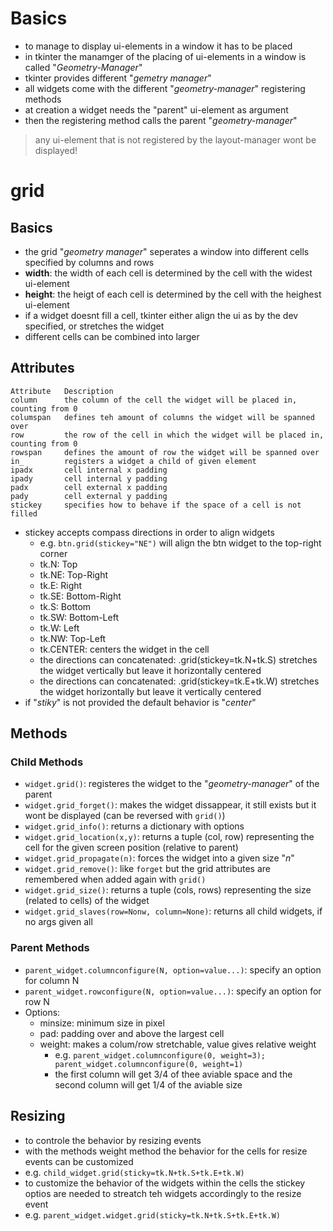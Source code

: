 # Basics
- to manage to display ui-elements in a window it has to be placed
- in tkinter the manamger of the placing of ui-elements in a window is called "*Geometry-Manager*"
- tkinter provides different "*gemetry manager*"
- all widgets come with the different "*geometry-manager*" registering methods
- at creation a widget needs the "parent" ui-element as argument
- then the registering method calls the parent "*geometry-manager*"
> any ui-element that is not registered by the layout-manager wont be displayed!

# grid
## Basics
- the grid "*geometry manager*" seperates a window into different cells specified by columns and rows 
- **width**: the width of each cell is determined by the cell with the widest ui-element
- **height**: the heigt of each cell is determined by the cell with the heighest ui-element
- if a widget doesnt fill a cell, tkinter either align the ui as by the dev specified, or stretches the widget
- different cells can be combined into larger

## Attributes
>
    Attribute   Description 
    column      the column of the cell the widget will be placed in, counting from 0 
    columspan   defines teh amount of columns the widget will be spanned over 
    row         the row of the cell in which the widget will be placed in, counting from 0 
    rowspan     defines the amount of row the widget will be spanned over 
    in_         registers a widget a child of given element 
    ipadx       cell internal x padding 
    ipady       cell internal y padding 
    padx        cell external x padding 
    pady        cell external y padding 
    stickey     specifies how to behave if the space of a cell is not filled 


- stickey accepts compass directions in order to align widgets
    - e.g. `btn.grid(stickey="NE")` will align the btn widget to the top-right corner
    - tk.N: Top
    - tk.NE: Top-Right
    - tk.E: Right
    - tk.SE: Bottom-Right
    - tk.S: Bottom
    - tk.SW: Bottom-Left
    - tk.W: Left
    - tk.NW: Top-Left
    - tk.CENTER: centers the widget in the cell
    - the directions can concatenated: .grid(stickey=tk.N+tk.S) stretches the widget vertically but leave it horizontally centered
    - the directions can concatenated: .grid(stickey=tk.E+tk.W) stretches the widget horizontally but leave it vertically centered
- if "*stiky*" is not provided the default behavior is "*center*"

## Methods
### Child Methods
- `widget.grid()`: registeres the widget to the "*geometry-manager*" of the parent
- `widget.grid_forget()`: makes the widget dissappear, it still exists but it wont be displayed (can be reversed with `grid()`)
- `widget.grid_info()`: returns a dictionary with options
- `widget.grid_location(x,y)`: returns a tuple (col, row) representing the cell for the given screen position (relative to parent)
- `widget.grid_propagate(n)`: forces the widget into a given size "*n*"
- `widget.grid_remove()`: like `forget` but the grid attributes are remembered when added again with `grid()`
- `widget.grid_size()`: returns a tuple (cols, rows) representing the size (related to cells) of the widget
- `widget.grid_slaves(row=Nonw, column=None)`: returns all child widgets, if no args given all

### Parent Methods
- `parent_widget.columnconfigure(N, option=value...)`: specify an option for column N
- `parent_widget.rowconfigure(N, option=value...)`: specify an option for row N
- Options:
    - minsize: minimum size in pixel
    - pad: padding over and above the largest cell
    - weight: makes a colum/row stretchable, value gives relative weight
        - e.g. `parent_widget.columnconfigure(0, weight=3); parent_widget.columnconfigure(0, weight=1)`
        - the first column will get 3/4 of thee aviable space and the second column will get 1/4 of the aviable size

## Resizing
- to controle the behavior by resizing events
- with the methods weight method the behavior for the cells for resize events can be customized
- e.g. `child_widget.grid(sticky=tk.N+tk.S+tk.E+tk.W)`
- to customize the behavior of the widgets within the cells the stickey optios are needed to streatch teh widgets accordingly to the resize event
- e.g. `parent_widget.widget.grid(sticky=tk.N+tk.S+tk.E+tk.W)`